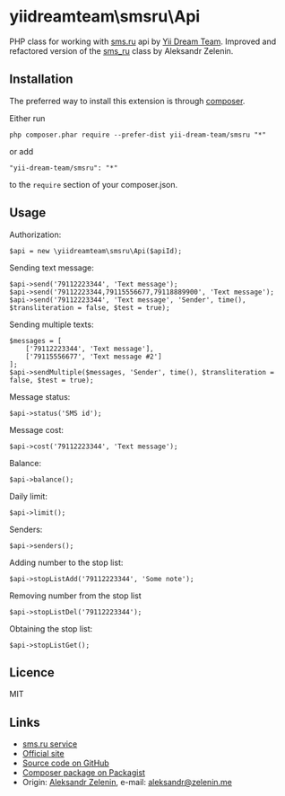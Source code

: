 # yiidreamteam\smsru\Api

PHP class for working with [sms.ru](http://yiidreamteam.sms.ru) api by [Yii Dream Team](http://yiidreamteam.com/).
Improved and refactored version of the [sms_ru](https://github.cm/zelenin/sms_ru) class by Aleksandr Zelenin.

## Installation ##

The preferred way to install this extension is through [composer](http://getcomposer.org/download/).

Either run

    php composer.phar require --prefer-dist yii-dream-team/smsru "*"

or add

    "yii-dream-team/smsru": "*"

to the `require` section of your composer.json.

## Usage

Authorization:

    $api = new \yiidreamteam\smsru\Api($apiId);

Sending text message:

    $api->send('79112223344', 'Text message');
    $api->send('79112223344,79115556677,79118889900', 'Text message');
    $api->send('79112223344', 'Text message', 'Sender', time(), $transliteration = false, $test = true);
    
Sending multiple texts:

    $messages = [
        ['79112223344', 'Text message'],
        ['79115556677', 'Text message #2']
    ];
    $api->sendMultiple($messages, 'Sender', time(), $transliteration = false, $test = true);

Message status:

    $api->status('SMS id');

Message cost:

    $api->cost('79112223344', 'Text message');

Balance:

    $api->balance();

Daily limit:

    $api->limit();

Senders:

    $api->senders();


Adding number to the stop list:

    $api->stopListAdd('79112223344', 'Some note');

Removing number from the stop list

    $api->stopListDel('79112223344');

Obtaining the stop list:

    $api->stopListGet();
    
## Licence ##
    
MIT

## Links

* [sms.ru service](http://yiidreamteam.sms.ru)
* [Official site](http://yiidreamteam.com/php/smsru)
* [Source code on GitHub](https://github.com/yii-dream-team/smsru)
* [Composer package on Packagist](https://packagist.org/packages/yii-dream-team/smsru)
* Origin: [Aleksandr Zelenin](https://github.com/zelenin/), e-mail: [aleksandr@zelenin.me](mailto:aleksandr@zelenin.me)